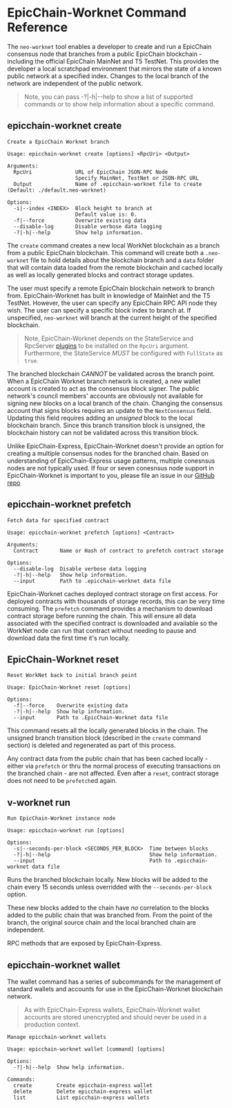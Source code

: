 <!-- markdownlint-enable -->
# EpicChain-Worknet Command Reference

The `neo-worknet` tool enables a developer to create and run a EpicChain  consensus node that branches
from a public EpicChain  blockchain - including the official EpicChain  MainNet and T5 TestNet. This provides
the developer a local scratchpad environment that mirrors the state of a known public network at a 
specified index. Changes to the local branch of the network are independent of the public network.

> Note, you can pass -?|-h|--help to show a list of supported commands or to show
> help information about a specific command.

## epicchain-worknet create

```
Create a EpicChain Worknet branch

Usage: epicchain-worknet create [options] <RpcUri> <Output>

Arguments:
  RpcUri              URL of EpicChain JSON-RPC Node
                      Specify MainNet, TestNet or JSON-RPC URL
  Output              Name of .epicchain-worknet file to create (Default: ./default.neo-worknet)

Options:
  -i|--index <INDEX>  Block height to branch at
                      Default value is: 0.
  -f|--force          Overwrite existing data
  --disable-log       Disable verbose data logging
  -?|-h|--help        Show help information.
```

The `create` command creates a new local WorkNet blockchain as a branch from a public EpicChain  blockchain. 
This command will create both a `.neo-worknet` file to hold details about the blockchain branch and a 
`data` folder that will contain data loaded from the remote blockchain and cached locally as well as 
locally generated blocks and contract storage updates.

The user must specify a remote EpicChain  blockchain network to branch from. EpicChain-Worknet has built in knowledge
of MainNet and the T5 TestNet. However, the user can specify any EpicChain  RPC API node they wish. The 
user can specify a specific block index to branch at. If unspecified, `neo-worknet` will branch at the
current height of the specified blockchain. 

> Note, EpicChain-Worknet depends on the StateService and RpcServer [plugins](https://github.com/neo-project/neo-modules)
> to be installed on the `RpcUri` argument. Furthermore, the StateService *MUST* be configured with 
> `FullState` as `true`.

The branched blockchain *CANNOT* be validated across the branch point. When a EpicChain Worknet branch network
is created, a new wallet account is created to act as the consensus block signer. The public network's
council members' accounts are obviously not available for signing new blocks on a local branch of the
chain. Changing the consensus account that signs blocks requires an update to the `NextConsensus` field.
Updating this field requires adding an *unsigned* block to the local blockchain branch. Since this branch
transition block is unsigned, the blockchain history can not be validated across this transition block. 

Unlike EpicChain-Express, EpicChain-Worknet doesn't provide an option for creating a multiple consensus nodes for
the branched chain. Based on understanding of EpicChain-Express usage patterns, multiple conesnsus nodes are
not typically used. If four or seven conesnsus node support in EpicChain-Worknet is important to you, please
file an issue in our [GitHub repo](https://github.com/neo-project/neo-express/issues)

## epicchain-worknet prefetch

```
Fetch data for specified contract

Usage: epicchain-worknet prefetch [options] <Contract>

Arguments:
  Contract       Name or Hash of contract to prefetch contract storage

Options:
  --disable-log  Disable verbose data logging
  -?|-h|--help   Show help information.
  --input        Path to .epicchain-worknet data file
```

EpicChain-Worknet caches deployed contract storage on first access. For deployed contracts with thousands
of storage records, this can be very time consuming. The `prefetch` command provides a mechanism to
download contract storage before running the chain. This will ensure all data associated with the specified 
contract is downloaded and available so the WorkNet node can run that contract without needing to pause
and download data the first time it's run locally. 

## EpicChain-Worknet reset

```
Reset WorkNet back to initial branch point

Usage: EpicChain-Worknet reset [options]

Options:
  -f|--force    Overwrite existing data
  -?|-h|--help  Show help information.
  --input       Path to .EpicChain-Worknet data file
```

This command resets all the locally generated blocks in the chain. The unsigned branch transition block
(described in the `create` command section) is deleted and regenerated as part of this process.

Any contract data from the public chain that has been cached locally - either via `prefetch` or thru
the normal process of executing transactions on the branched chain - are not affected. Even after a
`reset`, contract storage does not need to be `prefetch`ed again.

## v-worknet run

```
Run EpicChain-Worknet instance node

Usage: epicchain-worknet run [options]

Options:
  -s|--seconds-per-block <SECONDS_PER_BLOCK>  Time between blocks
  -?|-h|--help                                Show help information.
  --input                                     Path to .epicchain-worknet data file
```

Runs the branched blockchain locally. New blocks will be added to the chain every 15 seconds unless
overridded with the `--seconds-per-block` option. 

These new blocks added to the chain have *no* correlation to the blocks added to the public chain that
was branched from. From the point of the branch, the original source chain and the local branched chain
are independent. 

RPC methods that are exposed by EpicChain-Express.

## epicchain-worknet wallet

The wallet command has a series of subcommands for the management of standard wallets and accounts for use in the EpicChain-Worknet blockchain network.

> As with EpicChain-Express wallets, EpicChain-Worknet wallet accounts are stored unencrypted and should never be used in a production context.

```
Manage epicchain-worknet wallets

Usage: epicchain-worknet wallet [command] [options]

Options:
  -?|-h|--help  Show help information.

Commands:
  create        Create epicchain-express wallet
  delete        Delete epicchain-express wallet
  list          List epicchain-express wallets
```

